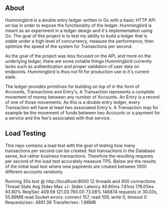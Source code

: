 ## About

Hummingbird is a double entry ledger written in Go with a basic HTTP API on top in order to expose the functionality of the ledger. Hummingbird is meant as an experiment in a ledger design and it's implementation using Go. The goal of this project is to test my ability to build a ledger that is stable under a high level of concurrency, measure the performance, then optimize the speed of the system for Transactions per second. 

As the goal of the project was less focused on the API, and more on the underlying ledger, there are some notable things Hummingbird currently lacks such as authentication and proper validation of user data on endpoints. Hummingbird is thus not fit for production use in it's current state.

The ledger provides primitives for building on top of in the form of Accounts, Transactions and Entry's. A Transaction represents a complete movement of money between any number of Accounts. An Entry is a record of one of those movements. As this is a double entry ledger, every Transaction will have at least two associated Entry's. A Transaction may for example be the movement of funds between two Accounts or a payment for a service and the fee's associated with that service.

## Load Testing

This repo contains a load test with the goal of testing how many transactions per second can be created. Not transactions in the Database sense, but rather business transactions. Therefore the resulting requests per second of the load test accurately measure TPS. Below are the results of the initial load test where new payments are created between 1000 different accounts randomly.



Running 30s test @ http://localhost:8000
  12 threads and 400 connections
  Thread Stats   Avg      Stdev     Max   +/- Stdev
    Latency    48.80ms    7.81ms 176.01ms   93.80%
    Req/Sec   409.59    121.03   760.00     73.08%
  146874 requests in 30.03s, 55.89MB read
  Socket errors: connect 157, read 109, write 0, timeout 0
Requests/sec:   4891.36
Transfer/sec:      1.86MB
